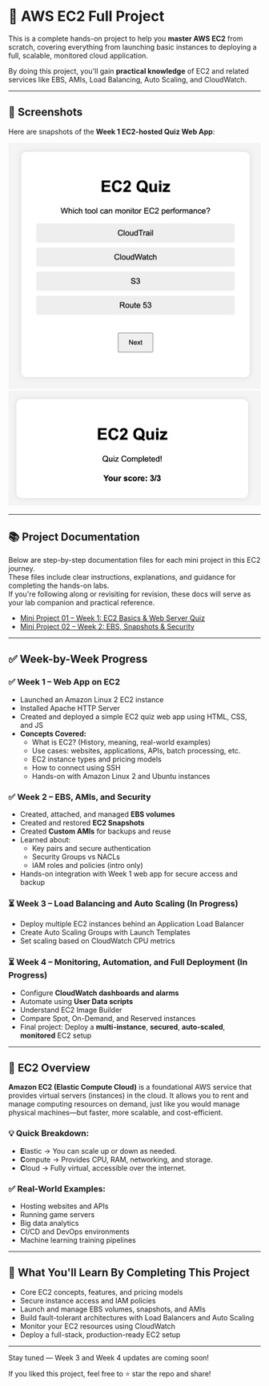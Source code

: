 # 🚀 AWS EC2 Full Project

This is a complete hands-on project to help you **master AWS EC2** from scratch, covering everything from launching basic instances to deploying a full, scalable, monitored cloud application.

By doing this project, you'll gain **practical knowledge** of EC2 and related services like EBS, AMIs, Load Balancing, Auto Scaling, and CloudWatch.

---

## 📸 Screenshots

Here are snapshots of the **Week 1 EC2-hosted Quiz Web App**:

![Quiz App](./images/01.png)
![Final Look](./images/02.png)

---

## 📚 Project Documentation

Below are step-by-step documentation files for each mini project in this EC2 journey.  
These files include clear instructions, explanations, and guidance for completing the hands-on labs.  
If you're following along or revisiting for revision, these docs will serve as your lab companion and practical reference.

- [Mini Project 01 – Week 1: EC2 Basics & Web Server Quiz](./docs/mini-project-01.txt)
- [Mini Project 02 – Week 2: EBS, Snapshots & Security](./docs/mini-project-02.txt)

---

## ✅ Week-by-Week Progress

### ✅ Week 1 – Web App on EC2

- Launched an Amazon Linux 2 EC2 instance
- Installed Apache HTTP Server
- Created and deployed a simple EC2 quiz web app using HTML, CSS, and JS
- **Concepts Covered:**
  - What is EC2? (History, meaning, real-world examples)
  - Use cases: websites, applications, APIs, batch processing, etc.
  - EC2 instance types and pricing models
  - How to connect using SSH
  - Hands-on with Amazon Linux 2 and Ubuntu instances

### ✅ Week 2 – EBS, AMIs, and Security

- Created, attached, and managed **EBS volumes**
- Created and restored **EC2 Snapshots**
- Created **Custom AMIs** for backups and reuse
- Learned about:
  - Key pairs and secure authentication
  - Security Groups vs NACLs
  - IAM roles and policies (intro only)
- Hands-on integration with Week 1 web app for secure access and backup

### ⏳ Week 3 – Load Balancing and Auto Scaling (In Progress)

- Deploy multiple EC2 instances behind an Application Load Balancer
- Create Auto Scaling Groups with Launch Templates
- Set scaling based on CloudWatch CPU metrics

### ⏳ Week 4 – Monitoring, Automation, and Full Deployment (In Progress)

- Configure **CloudWatch dashboards and alarms**
- Automate using **User Data scripts**
- Understand EC2 Image Builder
- Compare Spot, On-Demand, and Reserved instances
- Final project: Deploy a **multi-instance**, **secured**, **auto-scaled**, **monitored** EC2 setup

---

## 📘 EC2 Overview

**Amazon EC2 (Elastic Compute Cloud)** is a foundational AWS service that provides virtual servers (instances) in the cloud. It allows you to rent and manage computing resources on demand, just like you would manage physical machines—but faster, more scalable, and cost-efficient.

### 💡 Quick Breakdown:
- **E**lastic → You can scale up or down as needed.
- **C**ompute → Provides CPU, RAM, networking, and storage.
- **C**loud → Fully virtual, accessible over the internet.

### ✅ Real-World Examples:
- Hosting websites and APIs
- Running game servers
- Big data analytics
- CI/CD and DevOps environments
- Machine learning training pipelines

---

## 🎯 What You'll Learn By Completing This Project

- Core EC2 concepts, features, and pricing models
- Secure instance access and IAM policies
- Launch and manage EBS volumes, snapshots, and AMIs
- Build fault-tolerant architectures with Load Balancers and Auto Scaling
- Monitor your EC2 resources using CloudWatch
- Deploy a full-stack, production-ready EC2 setup

---

Stay tuned — Week 3 and Week 4 updates are coming soon!

If you liked this project, feel free to ⭐ star the repo and share!


